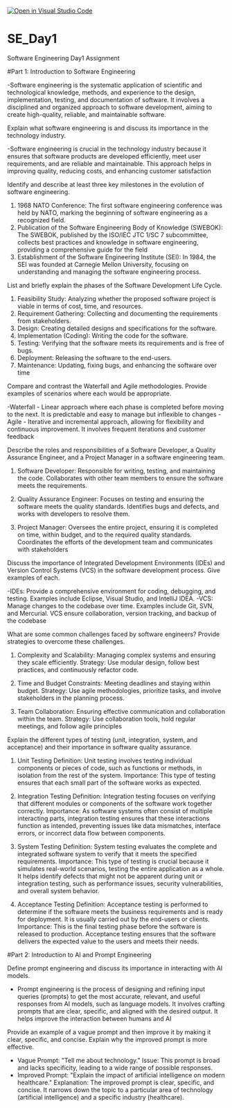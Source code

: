 [![Open in Visual Studio Code](https://classroom.github.com/assets/open-in-vscode-2e0aaae1b6195c2367325f4f02e2d04e9abb55f0b24a779b69b11b9e10269abc.svg)](https://classroom.github.com/online_ide?assignment_repo_id=15602930&assignment_repo_type=AssignmentRepo)
# SE_Day1
Software Engineering Day1 Assignment

#Part 1: Introduction to Software Engineering

-Software engineering is the systematic application of scientific and technological knowledge, methods, and experience to the design, implementation, testing, and documentation of software. It involves a disciplined and organized approach to software development, aiming to create high-quality, reliable, and maintainable software.


Explain what software engineering is and discuss its importance in the technology industry.

-Software engineering is crucial in the technology industry because it ensures that software products are developed efficiently, meet user requirements, and are reliable and maintainable. This approach helps in improving quality, reducing costs, and enhancing customer satisfaction


Identify and describe at least three key milestones in the evolution of software engineering.

1. 1968 NATO Conference: The first software engineering conference was held by NATO, marking the beginning of software engineering as a recognized field.
2. Publication of the Software Engineering Body of Knowledge (SWEBOK): The SWEBOK, published by the ISO/IEC JTC 1/SC 7 subcommittee, collects best practices and knowledge in software engineering, providing a comprehensive guide for the field
3. Establishment of the Software Engineering Institute (SEI): In 1984, the SEI was founded at Carnegie Mellon University, focusing on understanding and managing the software engineering process. 


List and briefly explain the phases of the Software Development Life Cycle.

1. Feasibility Study: Analyzing whether the proposed software project is viable in terms of cost, time, and resources.
2. Requirement Gathering: Collecting and documenting the requirements from stakeholders.
3. Design: Creating detailed designs and specifications for the software.
4. Implementation (Coding): Writing the code for the software.
5. Testing: Verifying that the software meets its requirements and is free of bugs.
6. Deployment: Releasing the software to the end-users.
7. Maintenance: Updating, fixing bugs, and enhancing the software over time

Compare and contrast the Waterfall and Agile methodologies. Provide examples of scenarios where each would be appropriate.

-Waterfall - Linear approach where each phase is completed before moving to the next. It is predictable and easy to manage but inflexible to changes
-Agile - Iterative and incremental approach, allowing for flexibility and continuous improvement. It involves frequent iterations and customer feedback


Describe the roles and responsibilities of a Software Developer, a Quality Assurance Engineer, and a Project Manager in a software engineering team.

1. Software Developer:
                    Responsible for writing, testing, and maintaining the code.
                    Collaborates with other team members to ensure the software meets the requirements.

2. Quality Assurance Engineer:
                            Focuses on testing and ensuring the software meets the quality standards.
                            Identifies bugs and defects, and works with developers to resolve them.

3. Project Manager:
                    Oversees the entire project, ensuring it is completed on time, within budget, and to the required quality standards.
                    Coordinates the efforts of the development team and communicates with stakeholders

Discuss the importance of Integrated Development Environments (IDEs) and Version Control Systems (VCS) in the software development process. Give examples of each.

-IDEs: Provide a comprehensive environment for coding, debugging, and testing. Examples include Eclipse, Visual Studio, and IntelliJ IDEA.
-VCS: Manage changes to the codebase over time. Examples include Git, SVN, and Mercurial. VCS ensure collaboration, version tracking, and backup of the codebase

What are some common challenges faced by software engineers? Provide strategies to overcome these challenges.

1. Complexity and Scalability: Managing complex systems and ensuring they scale efficiently.
    Strategy: Use modular design, follow best practices, and continuously refactor code.
    
2. Time and Budget Constraints: Meeting deadlines and staying within budget.
    Strategy: Use agile methodologies, prioritize tasks, and involve stakeholders in the planning process.

3. Team Collaboration: Ensuring effective communication and collaboration within the team.
    Strategy: Use collaboration tools, hold regular meetings, and follow agile principles

Explain the different types of testing (unit, integration, system, and acceptance) and their importance in software quality assurance.

1. Unit Testing
Definition: Unit testing involves testing individual components or pieces of code, such as functions or methods, in isolation from the rest of the system.
Importance: This type of testing ensures that each small part of the software works as expected. 

2. Integration Testing
Definition: Integration testing focuses on verifying that different modules or components of the software work together correctly.
Importance: As software systems often consist of multiple interacting parts, integration testing ensures that these interactions function as intended, preventing issues like data mismatches, interface errors, or incorrect data flow between components.

3. System Testing
Definition: System testing evaluates the complete and integrated software system to verify that it meets the specified requirements.
Importance: This type of testing is crucial because it simulates real-world scenarios, testing the entire application as a whole. It helps identify defects that might not be apparent during unit or integration testing, such as performance issues, security vulnerabilities, and overall system behavior.

4. Acceptance Testing
Definition: Acceptance testing is performed to determine if the software meets the business requirements and is ready for deployment. It is usually carried out by the end-users or clients.
Importance: This is the final testing phase before the software is released to production. Acceptance testing ensures that the software delivers the expected value to the users and meets their needs.

#Part 2: Introduction to AI and Prompt Engineering


Define prompt engineering and discuss its importance in interacting with AI models.

- Prompt engineering is the process of designing and refining input queries (prompts) to get the most accurate, relevant, and useful responses from AI models, such as language models. It involves crafting prompts that are clear, specific, and aligned with the desired output.
It helps improve the interaction between humans and AI

Provide an example of a vague prompt and then improve it by making it clear, specific, and concise. Explain why the improved prompt is more effective.

- Vague Prompt: "Tell me about technology."
 Issue: This prompt is broad and lacks specificity, leading to a wide range of possible responses.
- Improved Prompt: "Explain the impact of artificial intelligence on modern healthcare."
 Explanation: The improved prompt is clear, specific, and concise. It narrows down the topic to a particular area of technology (artificial intelligence) and a specific industry (healthcare). 
